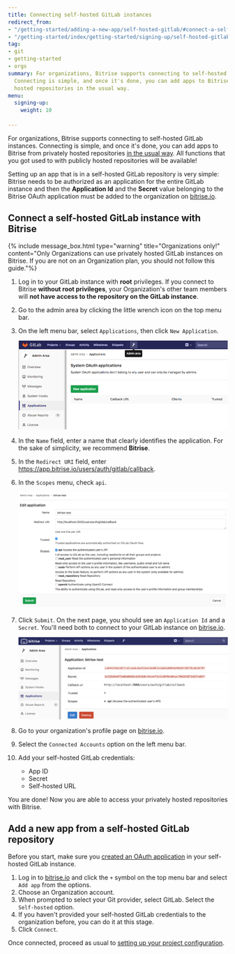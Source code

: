 ```yaml
---
title: Connecting self-hosted GitLab instances
redirect_from:
- "/getting-started/adding-a-new-app/self-hosted-gitlab/#connect-a-self-hosted-gitlab-instance-with-bitrise/"
- "/getting-started/index/getting-started/signing-up/self-hosted-gitlab/"
tag:
- git
- getting-started
- orgs
summary: For organizations, Bitrise supports connecting to self-hosted GitLab instances.
  Connecting is simple, and once it's done, you can add apps to Bitrise from privately
  hosted repositories in the usual way.
menu:
  signing-up:
    weight: 10

---
```

For organizations, Bitrise supports connecting to self-hosted GitLab instances. Connecting is simple, and once it's done, you can add apps to Bitrise from privately hosted repositories [in the usual way](/getting-started/adding-a-new-app). All functions that you got used to with publicly hosted repositories will be available!

Setting up an app that is in a self-hosted GitLab repository is very simple: Bitrise needs to be authorized as an application for the entire GitLab instance and then the **Application Id** and the **Secret** value belonging to the Bitrise OAuth application must be added to the organization on [bitrise.io](https://www.bitrise.io).

## Connect a self-hosted GitLab instance with Bitrise

{% include message_box.html type="warning" title="Organizations only!" content="Only Organizations can use privately hosted GitLab instances on Bitrise. If you are not on an Organization plan, you should not follow this guide."%}

 1. Log in to your GitLab instance with **root** privileges.
    If you connect to Bitrise **without root privileges**, your Organization's other team members will **not have access to the repository on the GitLab instance**.
 2. Go to the admin area by clicking the little wrench icon on the top menu bar.
 3. On the left menu bar, select `Applications`, then click `New Application`.

    ![New Application](/img/adding-a-new-app/gitlab-newapp.png)
 4. In the `Name` field, enter a name that clearly identifies the application. For the sake of simplicity, we recommend **Bitrise**.
 5. In the `Redirect URI` field, enter https://app.bitrise.io/users/auth/gitlab/callback.
 6. In the `Scopes` menu, check `api`.

    ![New Application settings](/img/adding-a-new-app/gitlab-newapp-settings.png)
 7. Click `Submit`. On the next page, you should see an `Application Id` and a `Secret`. You'll need both to connect to your GitLab instance on [bitrise.io](https://www.bitrise.io).

    ![](/img/gitlab_app_settings.png)
 8. Go to your organization's profile page on [bitrise.io](https://www.bitrise.io).
 9. Select the `Connected Accounts` option on the left menu bar.
10. Add your self-hosted GitLab credentials:
    * App ID
    * Secret
    * Self-hosted URL

You are done! Now you are able to access your privately hosted repositories with Bitrise.

## Add a new app from a self-hosted GitLab repository

Before you start, make sure you [created an OAuth application](/getting-started/signing-up/self-hosted-gitlab#connect-a-self-hosted-gitlab-instance-with-bitrise) in your self-hosted GitLab instance.

1. Log in to [bitrise.io](https://www.bitrise.io) and click the `+` symbol on the top menu bar and select `Add app` from the options.
2. Choose an Organization account.
3. When prompted to select your Git provider, select GitLab. Select the `Self-hosted` option.
4. If you haven't provided your self-hosted GitLab credentials to the organization before, you can do it at this stage.
5. Click `Connect`.

Once connected, proceed as usual to [setting up your project configuration](/adding-a-new-app/setting-up-configuration).